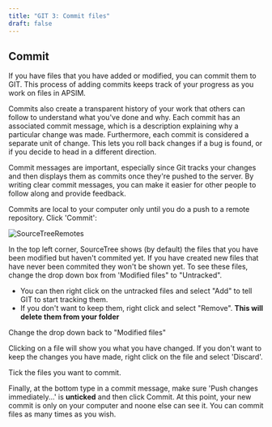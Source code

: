 ```yaml
---
title: "GIT 3: Commit files"
draft: false
---
```


## Commit

If you have files that you have added or modified, you can commit them to GIT. This process of adding commits keeps track of your progress as you work on files in APSIM.

Commits also create a transparent history of your work that others can follow to understand what you've done and why. Each commit has an associated commit message, which is a description explaining why a particular change was made. Furthermore, each commit is considered a separate unit of change. This lets you roll back changes if a bug is found, or if you decide to head in a different direction.

Commit messages are important, especially since Git tracks your changes and then displays them as commits once they're pushed to the server. By writing clear commit messages, you can make it easier for other people to follow along and provide feedback.

Commits are local to your computer only until you do a push to a remote repository. Click 'Commit':

![SourceTreeRemotes](/images/Development.SourceTreeCommit.png)

In the top left corner, SourceTree shows (by default) the files that you have been modified but haven't commited yet. If you have created new files that have never been commited they won't be shown yet. To see these files, change the drop down box from 'Modified files" to "Untracked". 

* You can then right click on the untracked files and select "Add" to tell GIT to start tracking them. 
* If you don't want to keep them, right click and select "Remove". **This will delete them from your folder**

Change the drop down back to "Modified files"

Clicking on a file will show you what you have changed. If you don't want to keep the changes you have made, right click on the file and select 'Discard'. 

Tick the files you want to commit.

Finally, at the bottom type in a commit message, make sure 'Push changes immediately...' is **unticked** and then click Commit. At this point, your new commit is only on your computer and noone else can see it. You can commit files as many times as you wish.

